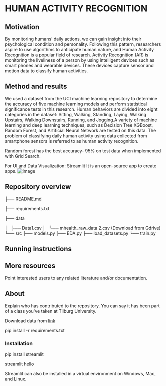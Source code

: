 # HUMAN ACTIVITY RECOGNITION

## Motivation

By monitoring humans’ daily actions, we can gain insight into their psychological condition and personality. Following this pattern, researchers aspire to use algorithms to anticipate human nature, and Human Activity Recognition is a popular field of research. Activity Recognition (AR) is monitoring the liveliness of a person by using intelligent devices such as smart phones and wearable devices. These devices capture sensor and motion data to classify human activities.


## Method and results

We used a dataset from the UCI machine learning repository to determine the accuracy of five machine learning models and perform statistical significance tests in this research. Human behaviors are divided into eight categories in the dataset: Sitting, Walking, Standing, Laying, Walking Upstairs, Walking Downstairs, Running, and Jogging.A variety of machine learning and deep learning techniques, such as Decision Tree XGBoost, Random Forest, and Artificial Neural Network are tested on this data. The problem of classifying daily human activity using data collected from smartphone sensors is referred to as human activity recognition.

Random forest has the best accuracy- 95% on test data when implemented with Grid Search.

For UI and Data Visualization: Streamlit
It is an open-source app to create apps.
![image](https://user-images.githubusercontent.com/29593466/146150644-4c48daf7-6ca8-4741-84e1-402572985460.png)


## Repository overview

├── README.md

├── requirements.txt

├── data

│   ├── Data1.csv
│   └── mhealth_raw_data 2.csv (Download from Gdrive)
└── src
    ├── models.py
    ├── EDA.py
    ├── load_datasets.py
    └── train.py
    

## Running instructions



## More resources

Point interested users to any related literature and/or documentation.


## About

Explain who has contributed to the repository. You can say it has been part of a class you've taken at Tilburg University.


Download data from  [link](https://drive.google.com/file/d/14RkZYl9BdzFaOpZimL9FPRpIrWGEsbMY/view?usp=sharing)


pip install -r requirements.txt

### Installation
pip install streamlit

streamlit hello

Streamlit can also be installed in a virtual environment on Windows, Mac, and Linux.
